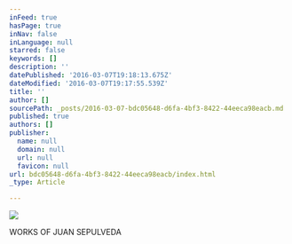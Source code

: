 ```yaml
---
inFeed: true
hasPage: true
inNav: false
inLanguage: null
starred: false
keywords: []
description: ''
datePublished: '2016-03-07T19:18:13.675Z'
dateModified: '2016-03-07T19:17:55.539Z'
title: ''
author: []
sourcePath: _posts/2016-03-07-bdc05648-d6fa-4bf3-8422-44eeca98eacb.md
published: true
authors: []
publisher:
  name: null
  domain: null
  url: null
  favicon: null
url: bdc05648-d6fa-4bf3-8422-44eeca98eacb/index.html
_type: Article

---
```

![](https://the-grid-user-content.s3-us-west-2.amazonaws.com/7c143ab1-1dde-4121-9618-e0709aebd838.jpg)

WORKS OF JUAN SEPULVEDA